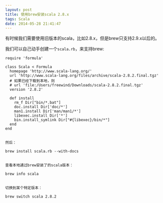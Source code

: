 ```yaml
---
layout: post
title: 使用brew安装scala 2.8.x
tags: Scala
date: 2014-05-28 21:41:47
---
```


有时候我们需要使用旧版本的scala，比如2.8.x，但是brew只支持2.9.x以后的。

我们可以自己动手创建一个`scala.rb`，来支持brew:

    require 'formula'

    class Scala < Formula
      homepage 'http://www.scala-lang.org/'
      url 'http://www.scala-lang.org/files/archive/scala-2.8.2.final.tgz'
      # 如果已经下载到本地，则
      # url 'file:/Users/freewind/Downloads/scala-2.8.2.final.tgz'
      version '2.8.2'

      def install
        rm_f Dir["bin/*.bat"]
        doc.install Dir['doc/*']
        man1.install Dir['man/man1/*']
        libexec.install Dir['*']
        bin.install_symlink Dir["#{libexec}/bin/*"]
      end
    end
    

    然后：

    brew install scala.rb --with-docs
    

    查看本地通过brew安装了的scala版本：

    brew info scala
    

    切换到某个特定版本：

    brew switch scala 2.8.2
    
